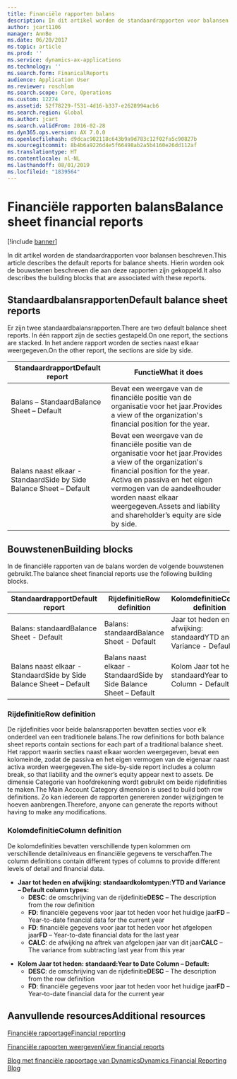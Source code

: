 ```yaml
---
title: Financiële rapporten balans
description: In dit artikel worden de standaardrapporten voor balansen beschreven. Hierin worden ook de bouwstenen beschreven die aan deze rapporten zijn gekoppeld.
author: jcart1106
manager: AnnBe
ms.date: 06/20/2017
ms.topic: article
ms.prod: ''
ms.service: dynamics-ax-applications
ms.technology: ''
ms.search.form: FinanicalReports
audience: Application User
ms.reviewer: roschlom
ms.search.scope: Core, Operations
ms.custom: 12274
ms.assetid: 52f78229-f531-4d16-b337-e2628994acb6
ms.search.region: Global
ms.author: jcart
ms.search.validFrom: 2016-02-28
ms.dyn365.ops.version: AX 7.0.0
ms.openlocfilehash: d9dcac902118c643b9a9d783c12f02fa5c90827b
ms.sourcegitcommit: 8b4b6a9226d4e5f66498ab2a5b4160e26dd112af
ms.translationtype: HT
ms.contentlocale: nl-NL
ms.lasthandoff: 08/01/2019
ms.locfileid: "1839564"
---
```

# <a name="balance-sheet-financial-reports"></a><span data-ttu-id="671f6-104">Financiële rapporten balans</span><span class="sxs-lookup"><span data-stu-id="671f6-104">Balance sheet financial reports</span></span>

[!include [banner](../includes/banner.md)]

<span data-ttu-id="671f6-105">In dit artikel worden de standaardrapporten voor balansen beschreven.</span><span class="sxs-lookup"><span data-stu-id="671f6-105">This article describes the default reports for balance sheets.</span></span> <span data-ttu-id="671f6-106">Hierin worden ook de bouwstenen beschreven die aan deze rapporten zijn gekoppeld.</span><span class="sxs-lookup"><span data-stu-id="671f6-106">It also describes the building blocks that are associated with these reports.</span></span> 

<a name="default-balance-sheet-reports"></a><span data-ttu-id="671f6-107">Standaardbalansrapporten</span><span class="sxs-lookup"><span data-stu-id="671f6-107">Default balance sheet reports</span></span>
-----------------------------

<span data-ttu-id="671f6-108">Er zijn twee standaardbalansrapporten.</span><span class="sxs-lookup"><span data-stu-id="671f6-108">There are two default balance sheet reports.</span></span> <span data-ttu-id="671f6-109">In één rapport zijn de secties gestapeld.</span><span class="sxs-lookup"><span data-stu-id="671f6-109">On one report, the sections are stacked.</span></span> <span data-ttu-id="671f6-110">In het andere rapport worden de secties naast elkaar weergegeven.</span><span class="sxs-lookup"><span data-stu-id="671f6-110">On the other report, the sections are side by side.</span></span>

| <span data-ttu-id="671f6-111">Standaardrapport</span><span class="sxs-lookup"><span data-stu-id="671f6-111">Default report</span></span>                       | <span data-ttu-id="671f6-112">Functie</span><span class="sxs-lookup"><span data-stu-id="671f6-112">What it does</span></span>                                                                                                                           |
|--------------------------------------|----------------------------------------------------------------------------------------------------------------------------------------|
| <span data-ttu-id="671f6-113">Balans – Standaard</span><span class="sxs-lookup"><span data-stu-id="671f6-113">Balance Sheet – Default</span></span>              | <span data-ttu-id="671f6-114">Bevat een weergave van de financiële positie van de organisatie voor het jaar.</span><span class="sxs-lookup"><span data-stu-id="671f6-114">Provides a view of the organization's financial position for the year.</span></span>                                                                 |
| <span data-ttu-id="671f6-115">Balans naast elkaar - Standaard</span><span class="sxs-lookup"><span data-stu-id="671f6-115">Side by Side Balance Sheet – Default</span></span> | <span data-ttu-id="671f6-116">Bevat een weergave van de financiële positie van de organisatie voor het jaar.</span><span class="sxs-lookup"><span data-stu-id="671f6-116">Provides a view of the organization's financial position for the year.</span></span> <span data-ttu-id="671f6-117">Activa en passiva en het eigen vermogen van de aandeelhouder worden naast elkaar weergegeven.</span><span class="sxs-lookup"><span data-stu-id="671f6-117">Assets and liability and shareholder’s equity are side by side.</span></span> |

## <a name="building-blocks"></a><span data-ttu-id="671f6-118">Bouwstenen</span><span class="sxs-lookup"><span data-stu-id="671f6-118">Building blocks</span></span>
<span data-ttu-id="671f6-119">In de financiële rapporten van de balans worden de volgende bouwstenen gebruikt.</span><span class="sxs-lookup"><span data-stu-id="671f6-119">The balance sheet financial reports use the following building blocks.</span></span>

| <span data-ttu-id="671f6-120">Standaardrapport</span><span class="sxs-lookup"><span data-stu-id="671f6-120">Default report</span></span>                       | <span data-ttu-id="671f6-121">Rijdefinitie</span><span class="sxs-lookup"><span data-stu-id="671f6-121">Row definition</span></span>                       | <span data-ttu-id="671f6-122">Kolomdefinitie</span><span class="sxs-lookup"><span data-stu-id="671f6-122">Column definition</span></span>             |
|--------------------------------------|--------------------------------------|-------------------------------|
| <span data-ttu-id="671f6-123">Balans: standaard</span><span class="sxs-lookup"><span data-stu-id="671f6-123">Balance Sheet - Default</span></span>              | <span data-ttu-id="671f6-124">Balans: standaard</span><span class="sxs-lookup"><span data-stu-id="671f6-124">Balance Sheet - Default</span></span>              | <span data-ttu-id="671f6-125">Jaar tot heden en afwijking: standaard</span><span class="sxs-lookup"><span data-stu-id="671f6-125">YTD and Variance - Default</span></span>    |
| <span data-ttu-id="671f6-126">Balans naast elkaar - Standaard</span><span class="sxs-lookup"><span data-stu-id="671f6-126">Side by Side Balance Sheet – Default</span></span> | <span data-ttu-id="671f6-127">Balans naast elkaar - Standaard</span><span class="sxs-lookup"><span data-stu-id="671f6-127">Side by Side Balance Sheet – Default</span></span> | <span data-ttu-id="671f6-128">Kolom Jaar tot heden: standaard</span><span class="sxs-lookup"><span data-stu-id="671f6-128">Year to Date Column - Default</span></span> |

### <a name="row-definition"></a><span data-ttu-id="671f6-129">Rijdefinitie</span><span class="sxs-lookup"><span data-stu-id="671f6-129">Row definition</span></span>

<span data-ttu-id="671f6-130">De rijdefinities voor beide balansrapporten bevatten secties voor elk onderdeel van een traditionele balans.</span><span class="sxs-lookup"><span data-stu-id="671f6-130">The row definitions for both balance sheet reports contain sections for each part of a traditional balance sheet.</span></span> <span data-ttu-id="671f6-131">Het rapport waarin secties naast elkaar worden weergegeven, bevat een kolomeinde, zodat de passiva en het eigen vermogen van de eigenaar naast activa worden weergegeven.</span><span class="sxs-lookup"><span data-stu-id="671f6-131">The side-by-side report includes a column break, so that liability and the owner’s equity appear next to assets.</span></span> <span data-ttu-id="671f6-132">De dimensie Categorie van hoofdrekening wordt gebruikt om beide rijdefinities te maken.</span><span class="sxs-lookup"><span data-stu-id="671f6-132">The Main Account Category dimension is used to build both row definitions.</span></span> <span data-ttu-id="671f6-133">Zo kan iedereen de rapporten genereren zonder wijzigingen te hoeven aanbrengen.</span><span class="sxs-lookup"><span data-stu-id="671f6-133">Therefore, anyone can generate the reports without having to make any modifications.</span></span>

### <a name="column-definition"></a><span data-ttu-id="671f6-134">Kolomdefinitie</span><span class="sxs-lookup"><span data-stu-id="671f6-134">Column definition</span></span>

<span data-ttu-id="671f6-135">De kolomdefinities bevatten verschillende typen kolommen om verschillende detailniveaus en financiële gegevens te verschaffen.</span><span class="sxs-lookup"><span data-stu-id="671f6-135">The column definitions contain different types of columns to provide different levels of detail and financial data.</span></span>

-   <span data-ttu-id="671f6-136">**Jaar tot heden en afwijking: standaardkolomtypen:**</span><span class="sxs-lookup"><span data-stu-id="671f6-136">**YTD and Variance – Default column types:**</span></span>
    -   <span data-ttu-id="671f6-137">**DESC**: de omschrijving van de rijdefinitie</span><span class="sxs-lookup"><span data-stu-id="671f6-137">**DESC** – The description from the row definition</span></span>
    -   <span data-ttu-id="671f6-138">**FD**: financiële gegevens voor jaar tot heden voor het huidige jaar</span><span class="sxs-lookup"><span data-stu-id="671f6-138">**FD** – Year-to-date financial data for the current year</span></span>
    -   <span data-ttu-id="671f6-139">**FD**: financiële gegevens voor jaar tot heden voor het afgelopen jaar</span><span class="sxs-lookup"><span data-stu-id="671f6-139">**FD** – Year-to-date financial data for the last year</span></span>
    -   <span data-ttu-id="671f6-140">**CALC**: de afwijking na aftrek van afgelopen jaar van dit jaar</span><span class="sxs-lookup"><span data-stu-id="671f6-140">**CALC** – The variance from subtracting last year from this year</span></span>

<!-- -->

-   <span data-ttu-id="671f6-141">**Kolom Jaar tot heden: standaard:**</span><span class="sxs-lookup"><span data-stu-id="671f6-141">**Year to Date Column – Default:**</span></span>
    -   <span data-ttu-id="671f6-142">**DESC**: de omschrijving van de rijdefinitie</span><span class="sxs-lookup"><span data-stu-id="671f6-142">**DESC** – The description from the row definition</span></span>
    -   <span data-ttu-id="671f6-143">**FD**: financiële gegevens voor jaar tot heden voor het huidige jaar</span><span class="sxs-lookup"><span data-stu-id="671f6-143">**FD** – Year-to-date financial data for the current year</span></span>



<a name="additional-resources"></a><span data-ttu-id="671f6-144">Aanvullende resources</span><span class="sxs-lookup"><span data-stu-id="671f6-144">Additional resources</span></span>
--------

[<span data-ttu-id="671f6-145">Financiële rapportage</span><span class="sxs-lookup"><span data-stu-id="671f6-145">Financial reporting</span></span>](financial-reporting-getting-started.md)

[<span data-ttu-id="671f6-146">Financiële rapporten weergeven</span><span class="sxs-lookup"><span data-stu-id="671f6-146">View financial reports</span></span>](view-financial-reports.md)

[<span data-ttu-id="671f6-147">Blog met financiële rapportage van Dynamics</span><span class="sxs-lookup"><span data-stu-id="671f6-147">Dynamics Financial Reporting Blog</span></span>](https://blogs.msdn.com/b/dynamics_financial_reporting/)



